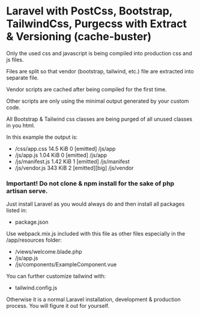 # Laravel with PostCss, Bootstrap, TailwindCss, Purgecss with Extract & Versioning (cache-buster)

Only the used css and javascript is being compiled into production css and js files.

Files are split so that vendor (bootstrap, tailwind, etc.) file are extracted into separate file.

Vendor scripts are cached after being compiled for the first time.

Other scripts are only using the minimal output generated by your custom code.

All Bootstrap & Tailwind css classes are being purged of all unused classes in you html.

In this example the output is:

-   /css/app.css 14.5 KiB 0 [emitted] /js/app
-   /js/app.js 1.04 KiB 0 [emitted] /js/app
-   /js/manifest.js 1.42 KiB 1 [emitted] /js/manifest
-   /js/vendor.js 343 KiB 2 [emitted][big] /js/vendor

### Important! Do not clone & npm install for the sake of php artisan serve.

Just install Laravel as you would always do and then install all packages listed in:

-   package.json

Use webpack.mix.js included with this file as other files especially in the /app/resources folder:

-   /views/welcome.blade.php
-   /js/app.js
-   /js/components/ExampleComponent.vue

You can further customize tailwind with:

-   tailwind.config.js

Otherwise it is a normal Laravel installation, development & production process. You will figure it out for yourself.
